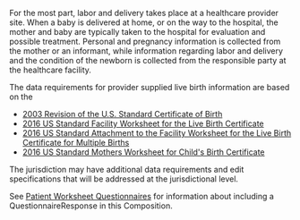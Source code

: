 For the most part, labor and delivery takes place at a healthcare provider site. When a baby is delivered at home, or on the way to the hospital, the mother and baby are typically taken to the hospital for evaluation and possible treatment. Personal and pregnancy information is collected from the mother or an informant, while information regarding labor and delivery and the condition of the newborn is collected from the responsible party at the healthcare facility.

The data requirements for provider supplied live birth information are based on the
* [2003 Revision of the U.S. Standard Certificate of Birth](https://www.cdc.gov/nchs/data/dvs/birth11-03final-ACC.pdf)
* [2016 US Standard Facility Worksheet for the Live Birth Certificate](https://www.cdc.gov/nchs/data/dvs/facility-worksheet-2016-508.pdf)
* [2016 US Standard Attachment to the Facility Worksheet for the Live Birth Certificate for Multiple Births](https://www.cdc.gov/nchs/data/dvs/multiple-births-worksheet-2016.pdf)
* [2016 US Standard Mothers Worksheet for Child's Birth Certificate](https://www.cdc.gov/nchs/data/dvs/moms-worksheet-2016-508.pdf)

The jurisdiction may have additional data requirements and edit specifications that will be addressed at the jurisdictional level.

See [Patient Worksheet Questionnaires](patient_worksheet_questionnaires.html) for information about including a QuestionnaireResponse in this Composition.
